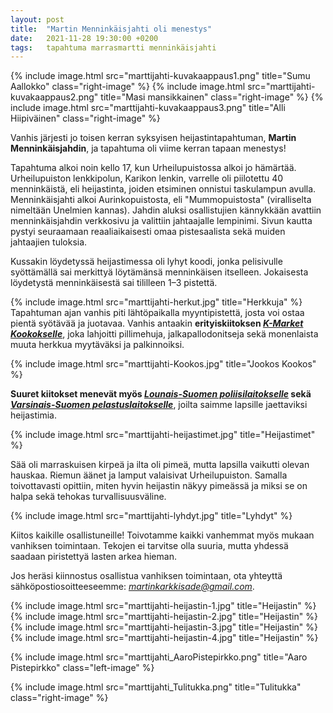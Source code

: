 ```yaml
---
layout: post
title:  "Martin Menninkäisjahti oli menestys"
date:   2021-11-28 19:30:00 +0200
tags:   tapahtuma marrasmartti menninkäisjahti
---
```


{% include image.html src="marttijahti-kuvakaappaus1.png" title="Sumu Aallokko" class="right-image" %}
{% include image.html src="marttijahti-kuvakaappaus2.png" title="Masi mansikkainen" class="right-image" %}
{% include image.html src="marttijahti-kuvakaappaus3.png" title="Alli Hiipiväinen" class="right-image" %}


Vanhis järjesti jo toisen kerran syksyisen heijastintapahtuman, **Martin Menninkäisjahdin**, ja tapahtuma oli viime kerran tapaan menestys!

Tapahtuma alkoi noin kello 17, kun Urheilupuistossa alkoi jo hämärtää. Urheilupuiston lenkkipolun, Karikon lenkin, varrelle oli piilotettu 40 menninkäistä, eli heijastinta, joiden etsiminen onnistui taskulampun avulla. Menninkäisjahti alkoi Aurinkopuistosta, eli "Mummopuistosta" (viralliselta nimeltään Unelmien kannas). Jahdin aluksi osallistujien kännykkään avattiin menninkäisjahdin verkkosivu ja valittiin jahtaajalle lempinimi. Sivun kautta pystyi seuraamaan reaaliaikaisesti omaa pistesaalista sekä muiden jahtaajien tuloksia.

Kussakin löydetyssä heijastimessa oli lyhyt koodi, jonka pelisivulle syöttämällä sai merkittyä löytämänsä menninkäisen itselleen. Jokaisesta löydetystä menninkäisestä sai tililleen 1–3 pistettä.

{% include image.html src="marttijahti-herkut.jpg" title="Herkkuja" %}
Tapahtuman ajan vanhis piti lähtöpaikalla myyntipistettä, josta voi ostaa pientä syötävää ja juotavaa. Vanhis antaakin **erityiskiitoksen *[K-Market Kookokselle][Kookos]***, joka lahjoitti pillimehuja, jalkapallodonitseja sekä monenlaista muuta herkkua myytäväksi ja palkinnoiksi.

{% include image.html src="marttijahti-Kookos.jpg" title="Jookos Kookos" %}

**Suuret kiitokset menevät myös *[Lounais-Suomen poliisilaitokselle][lspoliisi]* sekä *[Varsinais-Suomen pelastuslaitokselle][vspela]***, joilta saimme lapsille jaettaviksi heijastimia.

{% include image.html src="marttijahti-heijastimet.jpg" title="Heijastimet" %}

Sää oli marraskuisen kirpeä ja ilta oli pimeä, mutta lapsilla vaikutti olevan hauskaa. Riemun äänet ja lamput valaisivat Urheilupuiston. Samalla toivottavasti opittiin, miten hyvin heijastin näkyy pimeässä ja miksi se on halpa sekä tehokas turvallisuusväline.

{% include image.html src="marttijahti-lyhdyt.jpg" title="Lyhdyt" %}

Kiitos kaikille osallistuneille! Toivotamme kaikki vanhemmat myös mukaan vanhiksen toimintaan. Tekojen ei tarvitse olla suuria, mutta yhdessä saadaan piristettyä lasten arkea hieman.

Jos heräsi kiinnostus osallistua vanhiksen toimintaan, ota yhteyttä sähköpostiosoitteeseemme: *[martinkarkkisade@gmail.com][email]*.

{% include image.html src="marttijahti-heijastin-1.jpg" title="Heijastin" %}
{% include image.html src="marttijahti-heijastin-2.jpg" title="Heijastin" %}
{% include image.html src="marttijahti-heijastin-3.jpg" title="Heijastin" %}
{% include image.html src="marttijahti-heijastin-4.jpg" title="Heijastin" %}


{% include image.html src="marttijahti_AaroPistepirkko.png" title="Aaro Pistepirkko" class="left-image" %}

{% include image.html src="marttijahti_Tulitukka.png" title="Tulitukka" class="right-image" %}

[mjahti]: https://marttijahti.dy.fi
[Kookos]: https://www.k-ruoka.fi/kauppa/k-market-kookos
[lspoliisi]: https://poliisi.fi/lounais-suomen-poliisilaitos
[vspela]: https://www.turku.fi/varsinais-suomen-pelastuslaitos
[email]: mailto:martinkarkkisade@gmail.com
